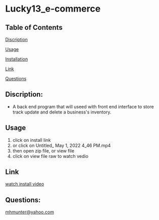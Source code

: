 # **Lucky13_e-commerce**

## Table of Contents
[Discription](#Discription)

[Usage](#usage)

[Installation](#installation)

[Link](#Link)

[Questions](#Questions)



## Discription: 
- A back end program that will useed with front end interface to store track update and delete a business's inventory. 

## **Usage** 
<ol>
 <li> click on install link</li>
<li> or click on Untitled_ May 1, 2022 4_46 PM.mp4</li>
<li>then open zip file, or view file</li>
<li> click on view file raw to watch vedio</li>

 </ol>
 
 ## **Link**
[watch install video](https://drive.google.com/file/d/1h6a06dE5wbAGBNLcNXpzlK7OGxrZ8tSV/view)

## **Questions:**
mhmunter@yahoo.com


